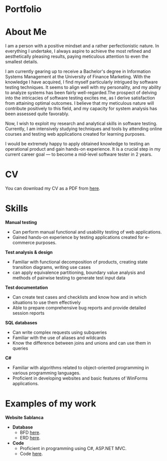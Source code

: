 # Portfolio 

# About Me
I am a person with a positive mindset and a rather perfectionistic nature. In everything I undertake, I always aspire to achieve the most refined and aesthetically pleasing results, paying meticulous attention to even the smallest details.

I am currently gearing up to receive a Bachelor's degree in Information Systems Management at the University of Finance Marketing. With the knowledge I have acquired, I find myself particularly intrigued by software testing techniques. It seems to align well with my personality, and my ability to analyze systems has been fairly well-regarded.The prospect of delving into the intricacies of software testing excites me, as I derive satisfaction from attaining optimal outcomes. I believe that my meticulous nature will contribute positively to this field, and my capacity for system analysis has been assessed quite favorably.

Now, I wish to exploit my research and analytical skills in software testing. Currently, I am intensively studying techniques and tools by attending online courses and testing web applications created for learning purposes.

I would be extremely happy to apply obtained knowledge to testing an operational product and gain hands-on experience. It is a crucial step in my current career goal — to become a mid-level software tester in 2 years.

# CV
You can download my CV as a PDF from [here](https://drive.google.com/file/d/10I9k1G-tNWdSwFEuA3V8WLmh4aMYR5y7/view?usp=sharing).

# Skills

**Manual testing**

- Can perform manual functional and usability testing of web applications.
- Gained hands-on experience by testing applications created for e-commerce purposes.
  
**Test analysis & design**

- Familiar with functional decomposition of products, creating state transition diagrams, writing use cases
- can apply equivalence partitioning, boundary value analysis and methods of pairwise testing to generate test input data

**Test documentation**

- Can create test cases and checklists and know how and in which situations to use them effectively
- Able to prepare comprehensive bug reports and provide detailed session reports

**SQL databases**

- Can write complex requests using subqueries
- Familiar with the use of aliases and wildcards
- Know the difference between joins and unions and can use them in queries

**C#**

- Familiar with algorithms related to object-oriented programming in various programming languages.
- Proficient in developing websites and basic features of WinForms applications.

# Examples of my work

**Website Sablanca**

- ****Database****
    - BFD [here](https://drive.google.com/file/d/1VrGeEeKDURUUWvWNpEQDjYsnmr_ceE-N/view?usp=sharing).
    - ERD [here](https://drive.google.com/file/d/1vtlFsSCPiMc8tffDcv8MRAAkd7QeXM0_/view?usp=sharing).
- **Code**
    - Proficient in programming using C#, ASP.NET MVC.
    - Code [here](https://github.com/Tuongvy2910/Web-MVC-SABLANCE).
